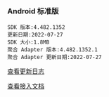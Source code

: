 ### Android 标准版

```
SDK 版本:4.482.1352
更新日期:2022-07-27
SDK 大小:1.8MB
聚合 Adapter 版本:4.482.1352.1
聚合 Adapter 更新日期:2022-07-27
```

[查看更新日志](https://developers.adnet.qq.com/doc/android/union/union_version)

[查看接入文档](https://developers.adnet.qq.com/doc/android/access_doc)
